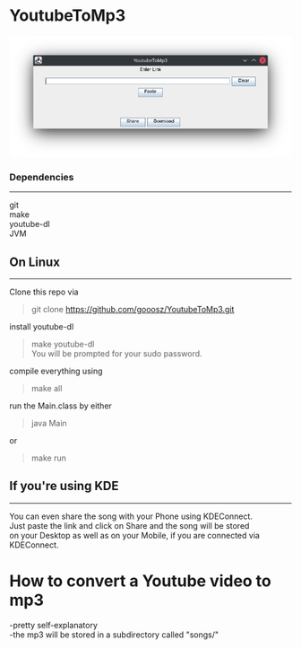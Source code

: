 # YoutubeToMp3

![](Screenshot.png)


### Dependencies
---
git \
make \
youtube-dl \
JVM


## On Linux
---

Clone this repo via
> git clone https://github.com/gooosz/YoutubeToMp3.git

install youtube-dl
> make youtube-dl \
You will be prompted for your sudo password.

compile everything using
> make all

run the Main.class by either
> java Main

or

> make run

## If you're using KDE
---

You can even share the song with your Phone using KDEConnect. \
Just paste the link and click on Share and the song will be stored \
on your Desktop as well as on your Mobile,
if you are connected via KDEConnect.

# How to convert a Youtube video to mp3
-pretty self-explanatory \
-the mp3 will be stored in a subdirectory called "songs/"
